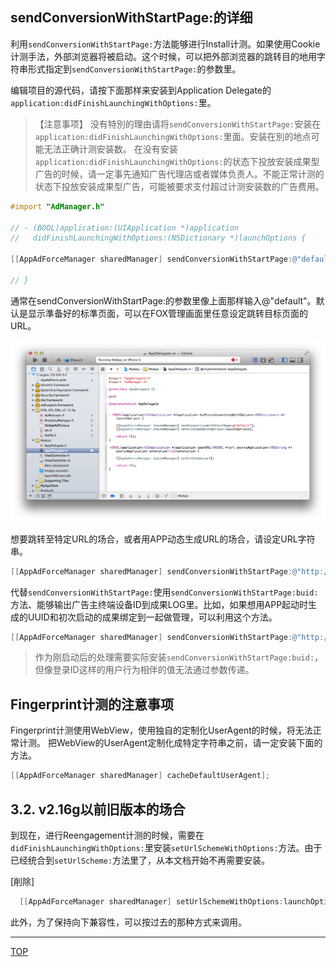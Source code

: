 ## sendConversionWithStartPage:的详细

利用`sendConversionWithStartPage:`方法能够进行Install计测。如果使用Cookie计测手法，外部浏览器将被启动。这个时候，可以把外部浏览器的跳转目的地用字符串形式指定到`sendConversionWithStartPage:`的参数里。

编辑项目的源代码，请按下面那样来安装到Application Delegate的`application:didFinishLaunchingWithOptions:`里。

> 【注意事项】
没有特別的理由请将`sendConversionWithStartPage:`安装在`application:didFinishLaunchingWithOptions:`里面。安装在別的地点可能无法正确计测安装数。
在没有安装`application:didFinishLaunchingWithOptions:`的状态下投放安装成果型广告的时候，请一定事先通知广告代理店或者媒体负责人。不能正常计测的状态下投放安装成果型广告，可能被要求支付超过计测安装数的广告费用。

```objective-c
#import "AdManager.h"

// - (BOOL)application:(UIApplication *)application
//   didFinishLaunchingWithOptions:(NSDictionary *)launchOptions {

[[AppAdForceManager sharedManager] sendConversionWithStartPage:@"default"];

// }
```

通常在sendConversionWithStartPage:的参数里像上面那样输入@"default"。默认是显示準备好的标準页面，可以在FOX管理画面里任意设定跳转目标页面的URL。

![sendConversion01](./img01.png)

想要跳转至特定URL的场合，或者用APP动态生成URL的场合，请设定URL字符串。

```objective-c
[[AppAdForceManager sharedManager] sendConversionWithStartPage:@"http://yourhost.com/yourpage.html"];
```
代替`sendConversionWithStartPage:`使用`sendConversionWithStartPage:buid:`方法、能够输出广告主终端设备ID到成果LOG里。比如，如果想用APP起动时生成的UUID和初次启动的成果绑定到一起做管理，可以利用这个方法。

```objective-c
[[AppAdForceManager sharedManager] sendConversionWithStartPage:@"http://yourhost.com/yourpage.html" buid:@"{your uniq id}"];
```
> 作为刚启动后的处理需要实际安装`sendConversionWithStartPage:buid:`，但像登录ID这样的用户行为相伴的值无法通过参数传递。

## Fingerprint计测的注意事项

Fingerprint计测使用WebView，使用独自的定制化UserAgent的时候，将无法正常计测。
把WebView的UserAgent定制化成特定字符串之前，请一定安装下面的方法。

```objective-c
[[AppAdForceManager sharedManager] cacheDefaultUserAgent];
```

## 3.2.	v2.16g以前旧版本的场合

到现在，进行Reengagement计测的时候，需要在`didFinishLaunchingWithOptions:`里安装`setUrlSchemeWithOptions:`方法。由于已经统合到`setUrlScheme:`方法里了，从本文档开始不再需要安装。

[削除]
```objective-c
  [[AppAdForceManager sharedManager] setUrlSchemeWithOptions:launchOptions];
```

此外，为了保持向下兼容性，可以按过去的那种方式来调用。


---
[TOP](/lang/zh-tw/README.md)
